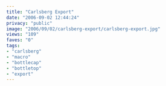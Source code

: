 ```yaml
---
title: "Carlsberg Export"
date: "2006-09-02 12:44:24"
privacy: "public"
image: "2006/09/02/carlsberg-export/carlsberg-export.jpg"
views: "109"
faves: "0"
tags:
- "carlsberg"
- "macro"
- "bottlecap"
- "bottletop"
- "export"
---
```


